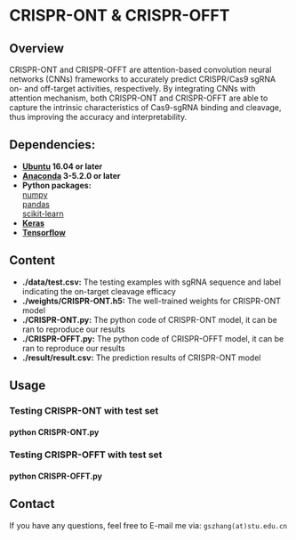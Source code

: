 # CRISPR-ONT & CRISPR-OFFT

## Overview
CRISPR-ONT and CRISPR-OFFT are attention-based convolution neural networks (CNNs) frameworks to accurately predict CRISPR/Cas9 sgRNA on- and off-target activities, respectively. By integrating CNNs with attention mechanism, both CRISPR-ONT and CRISPR-OFFT are able to capture the intrinsic characteristics of Cas9-sgRNA binding and cleavage, thus improving the accuracy and interpretability.

## Dependencies:  
* **[Ubuntu](https://www.ubuntu.com/download/desktop) 16.04 or later**
* **[Anaconda](https://www.anaconda.com/distribution/#download-section) 3-5.2.0 or later**
* **Python packages:**   
  [numpy](https://numpy.org/)   
  [pandas](https://pandas.pydata.org/)   
  [scikit-learn](https://scikit-learn.org/stable/)       
 * **[Keras](https://keras.io/)**    
 * **[Tensorflow](https://tensorflow.google.cn/)**   
 
## Content
* **./data/test.csv:** The testing examples with sgRNA sequence and label indicating the on-target cleavage efficacy  
* **./weights/CRISPR-ONT.h5:** The well-trained weights for CRISPR-ONT model
* **./CRISPR-ONT.py:** The python code of CRISPR-ONT model, it can be ran to reproduce our results
* **./CRISPR-OFFT.py:** The python code of CRISPR-OFFT model, it can be ran to reproduce our results
* **./result/result.csv:** The prediction results of CRISPR-ONT model

## Usage
### Testing CRISPR-ONT with test set
#### **python CRISPR-ONT.py** 

### Testing CRISPR-OFFT with test set
#### **python CRISPR-OFFT.py** 


## Contact
If you have any questions, feel free to E-mail me via: `gszhang(at)stu.edu.cn`
